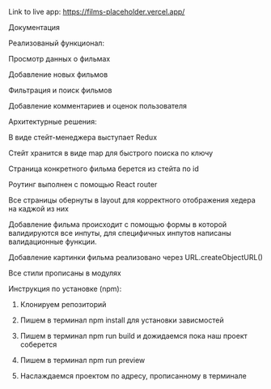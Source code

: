 Link to live app: https://films-placeholder.vercel.app/

Документация



Реализованый функционал:

Просмотр данных о фильмах

Добавление новых фильмов

Фильтрация и поиск фильмов

Добавление комментариев и оценок пользователя



Архитектурные решения:

В виде стейт-менеджера выступает Redux

Стейт хранится в виде map для быстрого поиска по ключу

Страница конкретного фильма берется из стейта по id

Роутинг выполнен с помощью React router

Все страницы обернуты в layout для корректного отображения хедера на каджой из них

Добавление фильма происходит с помощью формы в которой валидируются все инпуты, для специфичных инпутов написаны валидационные функции.

Добавление картинки фильма реализовано через URL.createObjectURL()

Все стили прописаны в модулях



Инструкция по установке (npm):

1. Клонируем репозиторий

2. Пишем в терминал npm install для установки зависмостей

3. Пишем в терминал npm run build и дожидаемся пока наш проект соберется

4. Пишем в терминал npm run preview

5. Наслаждаемся проектом по адресу, прописанному в терминале
